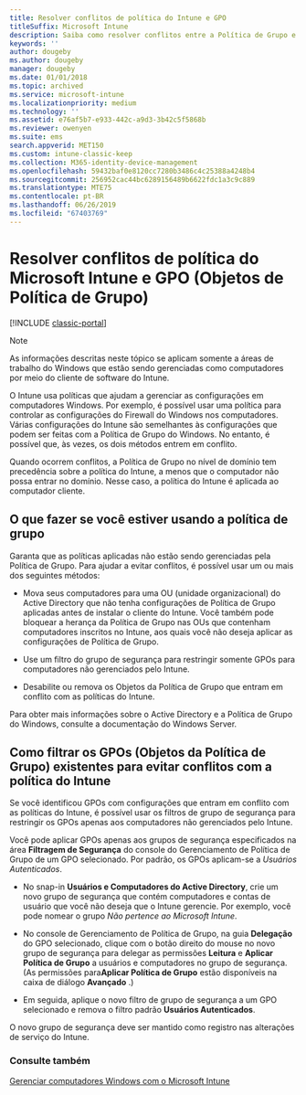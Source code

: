 ```yaml
---
title: Resolver conflitos de política do Intune e GPO
titleSuffix: Microsoft Intune
description: Saiba como resolver conflitos entre a Política de Grupo e as políticas de configuração do Intune.
keywords: ''
author: dougeby
ms.author: dougeby
manager: dougeby
ms.date: 01/01/2018
ms.topic: archived
ms.service: microsoft-intune
ms.localizationpriority: medium
ms.technology: ''
ms.assetid: e76af5b7-e933-442c-a9d3-3b42c5f5868b
ms.reviewer: owenyen
ms.suite: ems
search.appverid: MET150
ms.custom: intune-classic-keep
ms.collection: M365-identity-device-management
ms.openlocfilehash: 59432baf0e8120cc7280b3486c4c25388a4248b4
ms.sourcegitcommit: 256952cac44bc6289156489b6622fdc1a3c9c889
ms.translationtype: MTE75
ms.contentlocale: pt-BR
ms.lasthandoff: 06/26/2019
ms.locfileid: "67403769"
---
```

# <a name="resolve-group-policy-objects-gpo-and-microsoft-intune-policy-conflicts"></a>Resolver conflitos de política do Microsoft Intune e GPO (Objetos de Política de Grupo)

[!INCLUDE [classic-portal](includes/classic-portal.md)]

> [!NOTE]
> As informações descritas neste tópico se aplicam somente a áreas de trabalho do Windows que estão sendo gerenciadas como computadores por meio do cliente de software do Intune.

O Intune usa políticas que ajudam a gerenciar as configurações em computadores Windows. Por exemplo, é possível usar uma política para controlar as configurações do Firewall do Windows nos computadores. Várias configurações do Intune são semelhantes às configurações que podem ser feitas com a Política de Grupo do Windows. No entanto, é possível que, às vezes, os dois métodos entrem em conflito.

Quando ocorrem conflitos, a Política de Grupo no nível de domínio tem precedência sobre a política do Intune, a menos que o computador não possa entrar no domínio. Nesse caso, a política do Intune é aplicada ao computador cliente.

## <a name="what-to-do-if-you-are-using-group-policy"></a>O que fazer se você estiver usando a política de grupo
Garanta que as políticas aplicadas não estão sendo gerenciadas pela Política de Grupo. Para ajudar a evitar conflitos, é possível usar um ou mais dos seguintes métodos:

-   Mova seus computadores para uma OU (unidade organizacional) do Active Directory que não tenha configurações de Política de Grupo aplicadas antes de instalar o cliente do Intune. Você também pode bloquear a herança da Política de Grupo nas OUs que contenham computadores inscritos no Intune, aos quais você não deseja aplicar as configurações de Política de Grupo.

-   Use um filtro do grupo de segurança para restringir somente GPOs para computadores não gerenciados pelo Intune.

-   Desabilite ou remova os Objetos da Política de Grupo que entram em conflito com as políticas do Intune.

Para obter mais informações sobre o Active Directory e a Política de Grupo do Windows, consulte a documentação do Windows Server.

## <a name="how-to-filter-existing-gpos-to-avoid-conflicts-with-intune-policy"></a>Como filtrar os GPOs (Objetos da Política de Grupo) existentes para evitar conflitos com a política do Intune
Se você identificou GPOs com configurações que entram em conflito com as políticas do Intune, é possível usar os filtros de grupo de segurança para restringir os GPOs apenas aos computadores não gerenciados pelo Intune.

<!--- ### Use WMI filters
WMI filters selectively apply GPOs to computers that satisfy the conditions of a query. To apply a WMI filter, deploy a WMI class instance to all PCs in the enterprise before you enroll any PCs in the Intune service.

#### To apply WMI filters to a GPO

1.  Create a management object file by copying and pasting the following into a text file, and then saving it to a convenient location as **WIT.mof**. The file contains the WMI class instance that you deploy to PCs that you want to enroll in the Intune service.

    ```
    //Beginning of MOF file.
    #pragma classflags("forceupdate")
    #pragma namespace ("\\\\.\\Root")
    instance of __Namespace
    {
       Name = "WindowsIntune";
    };

    #pragma namespace ("\\\\.\\Root\\WindowsIntune")
    [
       Description("This class defines Microsoft Intune common properties")
    ]
    class WindowsIntune_ManagedNode
    {
       [ read, Description("This defines whether Microsoft Intune Policy is enabled"): DisableOverride ToSubClass ]
       boolean WindowsIntunePolicyEnabled;
       [ read, key, Description("This property defines the version." "Example: 1.0"): ToSubClass ]
       string Version;
    };

    instance of WindowsIntune_ManagedNode
    {
       Version = "1.0";
       WindowsIntunePolicyEnabled = 1;
    };
    ```

2.  Use either a startup script or Group Policy to deploy the file. The following is the deployment command for the startup script. The WMI class instance must be deployed before you enroll client PCs in the Intune service.

    **C:/Windows/System32/Wbem/MOFCOMP &lt;path to MOF file&gt;\wit.mof**

3.  Run either of the following commands to create the WMI filters, depending on whether the GPO you want to filter applies to PCs that are managed by using Intune or to PCs that are not managed by using Intune.

    -   For GPOs that apply to PCs that are not managed by using Intune, use the following:

        ```
        Namespace:root\WindowsIntune
        Query:  SELECT WindowsIntunePolicyEnabled FROM WindowsIntune_ManagedNode WHERE WindowsIntunePolicyEnabled=0
        ```

    -   For GPOs that apply to PCs that are managed by Intune, use the following:

        ```
        Namespace:root\WindowsIntune
        Query:  SELECT WindowsIntunePolicyEnabled FROM WindowsIntune_ManagedNode WHERE WindowsIntunePolicyEnabled=1
        ```

4.  Edit the GPO in the Group Policy Management console to apply the WMI filter that you created in the previous step.

    -   For GPOs that should apply only to PCs that you want to manage by using Intune, apply the filter **WindowsIntunePolicyEnabled=1**.

    -   For GPOs that should apply only to PCs that you do not want to manage by using Intune, apply the filter **WindowsIntunePolicyEnabled=0**.

For more information about how to apply WMI filters in Group Policy, see the blog post [Security Filtering, WMI Filtering, and Item-level Targeting in Group Policy Preferences](http://go.microsoft.com/fwlink/?LinkId=177883). --->


Você pode aplicar GPOs apenas aos grupos de segurança especificados na área **Filtragem de Segurança** do console do Gerenciamento de Política de Grupo de um GPO selecionado. Por padrão, os GPOs aplicam-se a *Usuários Autenticados*.

-   No snap-in **Usuários e Computadores do Active Directory**, crie um novo grupo de segurança que contém computadores e contas de usuário que você não deseja que o Intune gerencie. Por exemplo, você pode nomear o grupo *Não pertence ao Microsoft Intune*.

-   No console de Gerenciamento de Política de Grupo, na guia **Delegação** do GPO selecionado, clique com o botão direito do mouse no novo grupo de segurança para delegar as permissões **Leitura** e **Aplicar Política de Grupo** a usuários e computadores no grupo de segurança. (As permissões para**Aplicar Política de Grupo** estão disponíveis na caixa de diálogo **Avançado** .)

-   Em seguida, aplique o novo filtro de grupo de segurança a um GPO selecionado e remova o filtro padrão **Usuários Autenticados**.

O novo grupo de segurança deve ser mantido como registro nas alterações de serviço do Intune.

### <a name="see-also"></a>Consulte também
[Gerenciar computadores Windows com o Microsoft Intune](manage-windows-pcs-with-microsoft-intune.md)
